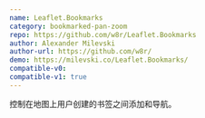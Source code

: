 ```yaml
---
name: Leaflet.Bookmarks
category: bookmarked-pan-zoom
repo: https://github.com/w8r/Leaflet.Bookmarks
author: Alexander Milevski
author-url: https://github.com/w8r/
demo: https://milevski.co/Leaflet.Bookmarks/
compatible-v0:
compatible-v1: true
---
```


控制在地图上用户创建的书签之间添加和导航。
